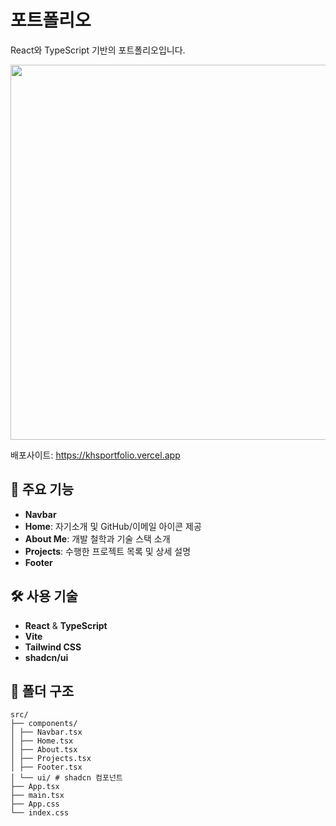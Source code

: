 # 포트폴리오

React와 TypeScript 기반의 포트폴리오입니다.

<img src="https://khsportfolio.vercel.app//image/Portfolio.jpg?height=400&width=600" width="600">


배포사이트: https://khsportfolio.vercel.app

## 📌 주요 기능

- **Navbar**
- **Home**: 자기소개 및 GitHub/이메일 아이콘 제공
- **About Me**: 개발 철학과 기술 스택 소개
- **Projects**: 수행한 프로젝트 목록 및 상세 설명
- **Footer**

## 🛠️ 사용 기술

- **React** & **TypeScript**
- **Vite**
- **Tailwind CSS**
- **shadcn/ui**

## 📂 폴더 구조

```
src/
├── components/
│ ├── Navbar.tsx
│ ├── Home.tsx
│ ├── About.tsx
│ ├── Projects.tsx
│ ├── Footer.tsx
│ └── ui/ # shadcn 컴포넌트
├── App.tsx
├── main.tsx
├── App.css
└── index.css
```